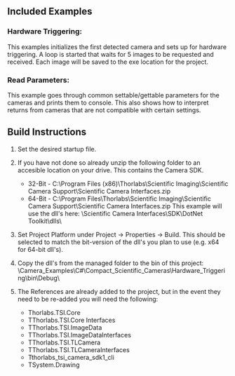 ## Included Examples

### Hardware Triggering: 
This examples initializes the first detected camera and sets up for hardware triggering. A loop is started that waits for 5 images to be requested and received. Each image will be saved to the exe location for the project. 

### Read Parameters: 
This example goes through common settable/gettable parameters for the cameras and prints them to console. This also shows how to interpret returns from cameras that are not compatible with certain settings. 

## Build Instructions
1. Set the desired startup file. 
2. If you have not done so already unzip the following folder to an accesible location on your drive. This contains the Camera SDK. 

   * 32-Bit - C:\Program Files (x86)\Thorlabs\Scientific Imaging\Scientific Camera Support\Scientific Camera Interfaces.zip
   * 64-Bit - C:\Program Files\Thorlabs\Scientific Imaging\Scientific Camera Support\Scientific Camera Interfaces.zip
This example will use the dll's here: \Scientific Camera Interfaces\SDK\DotNet Toolkit\dlls\

3. Set Project Platform under Project -> Properties -> Build. This should be selected to match the bit-version of the dll's you plan to use (e.g. x64 for 64-bit dll's). 
4. Copy the dll's from the managed folder to the bin of this project: 
\Camera_Examples\C#\Compact_Scientific_Cameras\Hardware_Triggering\bin\Debug\

5. The References are already added to the project, but in the event they need to be re-added you will need the following: 
   * Thorlabs.TSI.Core
   * TThorlabs.TSI.Core Interfaces
   * TThorlabs.TSI.ImageData
   * TThorlabs.TSI.ImageDataInterfaces
   * TThorlabs.TSI.TLCamera
   * TThorlabs.TSI.TLCameraInterfaces
   * Tthorlabs_tsi_camera_sdk1_cli
   * TSystem.Drawing


